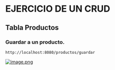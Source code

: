# EJERCICIO DE UN CRUD

## Tabla Productos

### Guardar a un producto.

````
http://localhost:8080/productos/guardar
````
[![image.png](https://i.postimg.cc/SND3NMzk/image.png)](https://postimg.cc/D84BxmgM)
